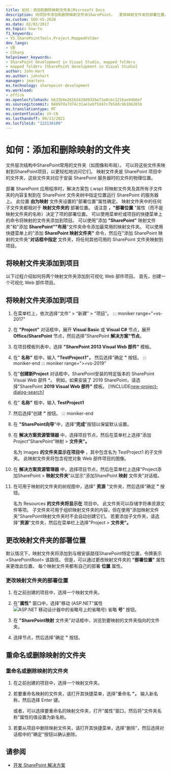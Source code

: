 ```yaml
---
title: 如何：添加和删除映射文件夹|Microsoft Docs
description: 向项目中添加和删除映射文件夹SharePoint。  更改映射文件夹的部署位置。 重命名或删除映射的文件夹。
ms.custom: SEO-VS-2020
ms.date: 02/02/2017
ms.topic: how-to
f1_keywords:
- VS.SharePointTools.Project.MappedFolder
dev_langs:
- VB
- CSharp
helpviewer_keywords:
- SharePoint development in Visual Studio, mapped folders
- mapped folders [SharePoint development in Visual Studio]
author: John-Hart
ms.author: johnhart
manager: jmartens
ms.technology: sharepoint-development
ms.workload:
- office
ms.openlocfilehash: b632b9e261b2420d932be71e0cbc1216ae94b6ef
ms.sourcegitcommit: 68897da7d74c31ae1ebf5d47c7b5ddc9b108265b
ms.translationtype: MT
ms.contentlocale: zh-CN
ms.lasthandoff: 08/13/2021
ms.locfileid: "122136100"
---
```

# <a name="how-to-add-and-remove-mapped-folders"></a>如何：添加和删除映射的文件夹

  文件层次结构中SharePoint常用的文件夹（如图像和布局）。 可以将这些文件夹映射到SharePoint项目，以更轻松地访问它们。 映射文件夹是 SharePoint 项目中的文件夹，这些文件夹对应于安装 SharePoint 服务器时的文件的物理位置。

 部署 SharePoint 应用程序时，解决方案包 (.wsp) 将映射文件夹及其所有子文件夹的内容复制到在 SharePoint 文件夹树中指定位置运行 SharePoint 的服务器上。 此位置 **由为映射** 文件夹设置的"部署位置"属性确定。 映射文件夹中的任何子文件夹都相对于 **映射文件夹的** 部署位置。 请注意 **，"部署位置** "属性（而不是映射文件夹的名称）决定了项的部署位置。
可以使用菜单栏或项目的快捷菜单上的命令将映射的文件夹添加到项目。 可以使用"添加 **"SharePoint"** 映射文件夹"和"添加 **SharePoint""布局**"文件夹命令添加最常用的映射文件夹。 可以使用快捷菜单上的"添加 **SharePoint 映射文件夹"** 命令，然后在"添加 SharePoint 映射的文件夹"**对话框中指定** 文件夹，将任何其他可用的 SharePoint 文件夹映射到项目。

## <a name="add-mapped-folders-to-a-project"></a>将映射文件夹添加到项目

 以下过程介绍如何将两个映射文件夹添加到可视化 Web 部件项目。 首先，创建一个可视化 Web 部件项目。

## <a name="to-add-mapped-folders-to-a-project"></a>将映射文件夹添加到项目

1. 在菜单栏上，依次选择“文件” > “新建” > “项目”。
::: moniker range="=vs-2017"
2. 在 **"Project"** 对话框中，展开 **Visual Basic** 或 **Visual C#** 节点，展开 **Office/SharePoint** 节点，然后选择"SharePoint **解决方案"节点**。

3. 在项目模板列表中，选择 **"SharePoint 2013 Visual Web 部件"** 模板。

4. 在" **名称"** 框中，输入 **"TestProject1"，** 然后选择"确定 **"** 按钮。
::: moniker-end
::: moniker range=">=vs-2019"
2. 在"**创建新Project** 对话框中，SharePoint安装的特定版本的 SharePoint Visual *Web* 部件 *。 例如，如果安装了 2019 SharePoint，请选择"SharePoint **2019 Visual Web 部件"** 模板。
    [!INCLUDE[new-project-dialog-search](../sharepoint/includes/new-project-dialog-search-md.md)]

3. 在" **名称"** 框中，输入 **TestProject1**
4. 然后选择"创建 **"** 按钮。
::: moniker-end

5. 在 **"SharePoint向导**"中，选择"**完成**"按钮以保留默认设置。

6. 在 **解决方案资源管理器** 中，选择项目节点，然后在菜单栏上选择"添加Project"SharePoint"映射  >  **文件夹"。**

     名为 Images **的文件夹显示在项目中** ，其中包含名为 TestProject1 的子文件夹。 此映射文件夹将包含视觉对象 Web 部件项目的图像。

7. 在 **解决方案资源管理器** 中，选择项目节点，然后在菜单栏上选择"Project添加SharePoint  >  **映射文件夹**"以显示"添加SharePoint **映射** 文件夹"对话框。

8. 在可用于映射的文件夹的树视图中，选择" **资源** "文件夹，然后选择"确定 **"** 按钮。

     名为 Resources **的文件夹将显示在** 项目中。 此文件夹可以存储字符串资源文件等项。 子文件夹可用于组织映射文件夹的内容，但在使用"添加映射文件夹"SharePoint映射文件夹时不会自动创建它们。  若要添加子文件夹，请选择"**资源**"文件夹，然后在菜单栏上选择"Project  >  **文件夹"。**

## <a name="change-the-deployment-location-of-a-mapped-folder"></a>更改映射文件夹的部署位置

 默认情况下，映射文件夹将添加到与根安装路径SharePoint特定位置，令牌表示 \<SharePointRoot> 该路径。 但是，可以通过更改映射文件夹的 **"部署位置"** 属性来更改此位置。 每个映射文件夹都有自己的部署 **位置** 属性。

### <a name="to-change-the-deployment-location-of-a-mapped-folder"></a>更改映射文件夹的部署位置

1. 在之前创建的项目中，选择一个映射文件夹。

2. 在"**属性"** 窗口中，选择"移动 (ASP.NET"属性 ![](../sharepoint/media/mwellipsis.gif "ASP.NET 移动设计器中的省略号")上的省略号) 省略 **号**" 按钮。

3. 在 **"SharePoint映射** 文件夹"对话框中，浏览到要映射的文件夹指向的文件夹。

4. 选择节点，然后选择"确定 **"** 按钮。

## <a name="rename-or-remove-mapped-folders"></a>重命名或删除映射的文件夹

### <a name="to-rename-or-remove-a-mapped-folder"></a>重命名或删除映射的文件夹

1. 在之前创建的项目中，选择一个映射文件夹。

2. 若要重命名映射的文件夹，请打开其快捷菜单，选择"重命名 **"，** 输入新名称，然后选择 Enter 键。

     或者，可以选择要重命名的映射文件夹，打开"属性"窗口，然后将"文件夹名称"属性的值设置为新名称。 

3. 若要从项目中删除映射文件夹，请打开其快捷菜单，选择"删除"，然后选择对话框中的"确定"按钮以确认删除。

## <a name="see-also"></a>请参阅

- [开发 SharePoint 解决方案](../sharepoint/developing-sharepoint-solutions.md)
